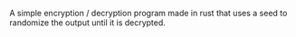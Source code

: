 A simple encryption / decryption program made in rust that uses a seed to randomize the output until it is decrypted.
